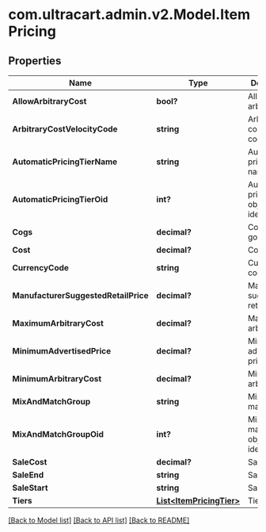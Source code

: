 # com.ultracart.admin.v2.Model.ItemPricing
## Properties

Name | Type | Description | Notes
------------ | ------------- | ------------- | -------------
**AllowArbitraryCost** | **bool?** | Allow arbitrary cost | [optional] 
**ArbitraryCostVelocityCode** | **string** | Arbitrary cost velocity code | [optional] 
**AutomaticPricingTierName** | **string** | Automatic pricing tier name | [optional] 
**AutomaticPricingTierOid** | **int?** | Automatic pricing tier object identifier | [optional] 
**Cogs** | **decimal?** | Cost of goods sold | [optional] 
**Cost** | **decimal?** | Cost | [optional] 
**CurrencyCode** | **string** | Currency code | [optional] 
**ManufacturerSuggestedRetailPrice** | **decimal?** | Manufacturer suggested retail price | [optional] 
**MaximumArbitraryCost** | **decimal?** | Maximum arbitrary cost | [optional] 
**MinimumAdvertisedPrice** | **decimal?** | Minimum advertised price | [optional] 
**MinimumArbitraryCost** | **decimal?** | Minimum arbitrary cost | [optional] 
**MixAndMatchGroup** | **string** | Mix and match group | [optional] 
**MixAndMatchGroupOid** | **int?** | Mix and match group object identifier | [optional] 
**SaleCost** | **decimal?** | Sale cost | [optional] 
**SaleEnd** | **string** | Sale end | [optional] 
**SaleStart** | **string** | Sale start | [optional] 
**Tiers** | [**List&lt;ItemPricingTier&gt;**](ItemPricingTier.md) | Tiers | [optional] 

[[Back to Model list]](../README.md#documentation-for-models) [[Back to API list]](../README.md#documentation-for-api-endpoints) [[Back to README]](../README.md)

